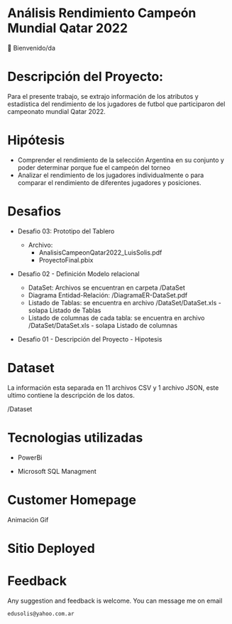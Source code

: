 # Análisis Rendimiento Campeón Mundial Qatar 2022

👋 Bienvenido/da

# Descripción del Proyecto:

Para el presente trabajo, se extrajo información de los atributos y estadística del rendimiento de los jugadores de futbol que participaron del campeonato mundial Qatar 2022.

# Hipótesis

- Comprender el rendimiento de la selección Argentina en su conjunto y poder determinar porque fue el campeón del torneo
- Analizar el rendimiento de los jugadores individualmente o para comparar el rendimiento de diferentes jugadores y posiciones.

# Desafios

- Desafio 03: Prototipo del Tablero
    - Archivo:
        - AnalisisCampeonQatar2022_LuisSolis.pdf
        - ProyectoFinal.pbix

- Desafio 02 - Definición Modelo relacional
    - DataSet: Archivos se encuentran en carpeta /DataSet
    - Diagrama Entidad-Relación: /DiagramaER-DataSet.pdf
    - Listado de Tablas: se encuentra en archivo /DataSet/DataSet.xls - solapa Listado de Tablas
    - Listado de columnas de cada tabla: se encuentra en archivo /DataSet/DataSet.xls - solapa Listado de columnas

- Desafio 01 - Descripción del Proyecto - Hipotesis

# Dataset

La información esta separada en 11 archivos CSV y 1 archivo JSON, este ultimo contiene la descripción de los datos.

/Dataset

# Tecnologias utilizadas

- PowerBi

- Microsoft SQL Managment

# Customer Homepage

Animación Gif


# Sitio Deployed



# Feedback

Any suggestion and feedback is welcome. You can message me on email

`edusolis@yahoo.com.ar`
